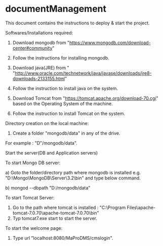 # documentManagement

This document contains the instructions to deploy & start  the project.


Softwares/Installations required:
1) Download mongodb from "https://www.mongodb.com/download-center#community"

2) Follow the instructions for installing mongodb.

3) Download java(JRE) from " "http://www.oracle.com/technetwork/java/javase/downloads/jre8-downloads-2133155.html"
4) Follow the instruction to install java on the system. 
5) Download Tomcat from "https://tomcat.apache.org/download-70.cgi" based on the Operating System of the machine.

6) Follow the instruction to install Tomcat on the system.

Directory creation on the local machine: 
1) Create a folder "mongodb/data" in any of the drive.

For example : "D"/mongodb/data".

Start the server(DB and Application servers)

To start Mongo DB server:

    
a) Goto the folder/directory path where mongodb is installed e.g. "D:\Mongo\MongoDB\Server\3.2\bin" and type below command.
    
b) mongod --dbpath "D:/mongodb/data"


To start Tomcat Server: 
1) Go to the path where tomcat is installed : "C:\Program Files\apache-tomcat-7.0.70\apache-tomcat-7.0.70\bin"
2) Typ tomcat7.exe start to start the server.

To start the welcome page:
1) Type url "localhost:8080/MaProDMS/cmslogin".
